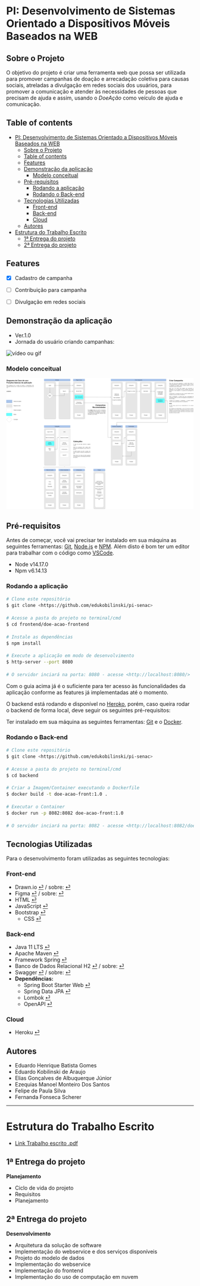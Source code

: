 <!-- Título -->
# PI: Desenvolvimento de Sistemas Orientado a Dispositivos Móveis Baseados na WEB


<!-- Descrição -->
## Sobre o Projeto

O objetivo do projeto é criar uma ferramenta web que possa ser utilizada para 
promover campanhas de doação e arrecadação coletiva para causas sociais, 
atreladas a divulgação em redes sociais dos usuários, para promover a 
comunicação e atender às necessidades de pessoas que precisam de ajuda e assim, 
usando o _DoeAção_ como veículo de ajuda e comunicação.


<!-- Status do projeto -->


<!-- TOC -->
## Table of contents

- [PI: Desenvolvimento de Sistemas Orientado a Dispositivos Móveis Baseados na WEB](#pi-desenvolvimento-de-sistemas-orientado-a-dispositivos-móveis-baseados-na-web)
  - [Sobre o Projeto](#sobre-o-projeto)
  - [Table of contents](#table-of-contents)
  - [Features](#features)
  - [Demonstração da aplicação](#demonstração-da-aplicação)
    - [Modelo conceitual](#modelo-conceitual)
  - [Pré-requisitos](#pré-requisitos)
    - [Rodando a aplicação](#rodando-a-aplicação)
    - [Rodando o Back-end](#rodando-o-back-end)
  - [Tecnologias Utilizadas](#tecnologias-utilizadas)
    - [Front-end](#front-end)
    - [Back-end](#back-end)
    - [Cloud](#cloud)
  - [Autores](#autores)
- [Estrutura do Trabalho Escrito](#estrutura-do-trabalho-escrito)
  - [1ª Entrega do projeto](#1ª-entrega-do-projeto)
  - [2ª Entrega do projeto](#2ª-entrega-do-projeto)


<!-- Features -->
## Features

- [x] Cadastro de campanha
- [ ] Contribuição para campanha
- [ ] Divulgação em redes sociais



<!-- Demonstração da aplicação -->
## Demonstração da aplicação

- Ver.1.0
- Jornada do usuário criando campanhas:

![vídeo ou gif](https://github.com/eliasalbuquerque/senac-pi-webdev/blob/develop/assets/doe-acao-gif01.gif?raw=true)

### Modelo conceitual

![Diagrama de caso de uso](https://raw.githubusercontent.com/edukobilinski/pi-senac/develop/assets/diagrama-de-caso-de-uso.png)



<!-- Pré-requisitos e como rodar a aplicação/testes -->
## Pré-requisitos

Antes de começar, você vai precisar ter instalado em sua máquina as seguintes 
ferramentas: [Git](https://git-scm.com), [Node.js](https://nodejs.org/en/) e 
[NPM](https://www.npmjs.com/). Além disto é bom ter um editor para trabalhar com 
o código como [VSCode](https://code.visualstudio.com/).

- Node v14.17.0
- Npm v6.14.13

### Rodando a aplicação

```bash
# Clone este repositório
$ git clone <https://github.com/edukobilinski/pi-senac>

# Acesse a pasta do projeto no terminal/cmd
$ cd frontend/doe-acao-frontend

# Instale as dependências
$ npm install

# Execute a aplicação em modo de desenvolvimento
$ http-server --port 8080

# O servidor inciará na porta: 8080 - acesse <http://localhost:8080/>
```


Com o guia acima já é o suficiente para ter acesso às funcionalidades da aplicação 
conforme as features já implementadas até o momento.

O backend está rodando e disponível no [Heroko](https://www.heroku.com/about), porém, 
caso queira rodar o backend de forma local, deve seguir os seguintes pré-requisitos:

Ter instalado em sua máquina as seguintes ferramentas: [Git](https://git-scm.com) 
e o [Docker](https://www.docker.com/).

### Rodando o Back-end

```bash
# Clone este repositório
$ git clone <https://github.com/edukobilinski/pi-senac>

# Acesse a pasta do projeto no terminal/cmd
$ cd backend

# Criar a Imagem/Container executando o Dockerfile
$ docker build -t doe-acao-front:1.0 .

# Executar o Container
$ docker run -p 8082:8082 doe-acao-front:1.0

# O servidor inciará na porta: 8082 - acesse <http://localhost:8082/doeacao>
```




<!-- Tecnologias utilizadas -->
## Tecnologias Utilizadas

Para o desenvolvimento foram utilizadas as seguintes tecnologias:

### Front-end

- Drawn.io [⏎](https://github.com/edukobilinski/pi-senac/blob/develop/frontend/diagrama-de-caso-de-uso.png) / sobre: [⏎](https://www.diagrams.net/)
- Figma [⏎](https://www.figma.com/file/1ysmi0XerRzNBmmEq2RdiK/DoeA%C3%A7%C3%A3o?node-id=0%3A1) / sobre: [⏎](https://www.figma.com/about/)
- HTML [⏎](https://html.spec.whatwg.org/multipage/)
- JavaScript [⏎](https://www.javascript.com/)
- Bootstrap [⏎](https://getbootstrap.com/)
  - CSS [⏎](https://www.w3.org/Style/CSS/)

### Back-end

- Java 11 LTS [⏎](https://jdk.java.net/11/)
- Apache Maven [⏎](https://maven.apache.org/)
- Framework Spring [⏎](https://spring.io/)
- Banco de Dados Relacional H2 [⏎](https://app-doeacao.herokuapp.com/doeacao/h2-console/login.jsp?jsessionid=d8fbd8e7c7daa7ef12686b2b7a24c323) / sobre: [⏎](https://www.h2database.com/html/main.html)
- Swagger [⏎](https://app-doeacao.herokuapp.com/doeacao/swagger-ui/index.html) / sobre: [⏎](https://swagger.io/about/)
- **Dependências:**
  - Spring Boot Starter Web [⏎](https://docs.spring.io/spring-boot/docs/current/reference/htmlsingle/#web)
  - Spring Data JPA [⏎](https://spring.io/projects/spring-data-jpa)
  - Lombok [⏎](https://projectlombok.org/)
  - OpenAPI [⏎](https://www.openapis.org/)

### Cloud

- Heroku [⏎](https://www.heroku.com/about)



<!-- Autor -->
## Autores

- Eduardo Henrique Batista Gomes
- Eduardo Kobilinski de Araujo
- Elias Gonçalves de Albuquerque Júnior
- Ezequias Manoel Monteiro Dos Santos
- Felipe de Paula Silva
- Fernanda Fonseca Scherer




---





# Estrutura do Trabalho Escrito

- [Link Trabalho escrito .pdf](https://github.com/edukobilinski/pi-senac/blob/develop/trabalho-escrito/PI_2203_parte_1.pdf)



## 1ª Entrega do projeto

**Planejamento**

<!-- - Ciclo de vida do projeto
  - Especificação de projeto
  - Projeto (protótipo)
  - Diagrama UML
- Requisitos
  - Descrever as necessidades do usuário, a forma de uso e como poderemos inovar o uso da aplicação.
- Planejamento
  - Concepção da ideia e do problema a ser resolvido
    - Inovar ideias já existentes no mercado
    - Definir os requisitos do projeto
    - Documentação dos requisitos
  - Elaboração
    - Projeto
      - Modelagem
      - Estratégia
    - Protótipo
      - Diagrama UML
      - Concepção
      - Elaboração
      - Construção -->

- Ciclo de vida do projeto
- Requisitos
- Planejamento


## 2ª Entrega do projeto

**Desenvolvimento**

- Arquitetura da solução de software
- Implementação do webservice e dos serviços disponíveis
- Projeto do modelo de dados
- Implementação do webservice
- Implementação do frontend
- Implementação do uso de computação em nuvem